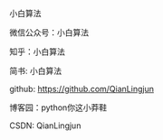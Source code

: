 





小白算法

微信公众号：小白算法

知乎：小白算法

简书: 小白算法

github: https://github.com/QianLingjun

博客园：python你这小莽鞋

CSDN: QianLingjun
